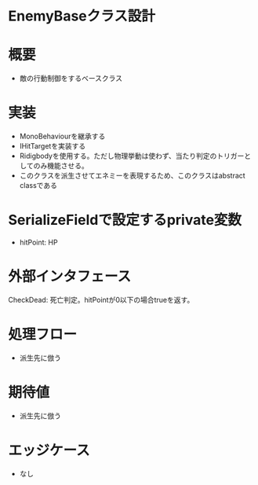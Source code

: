 # EnemyBaseクラス設計


# 概要
- 敵の行動制御をするベースクラス


# 実装
- MonoBehaviourを継承する
- IHitTargetを実装する
- Ridigbodyを使用する。ただし物理挙動は使わず、当たり判定のトリガーとしてのみ機能させる。
- このクラスを派生させてエネミーを表現するため、このクラスはabstract classである


# SerializeFieldで設定するprivate変数
- hitPoint: HP


# 外部インタフェース
CheckDead: 死亡判定。hitPointが0以下の場合trueを返す。


# 処理フロー
- 派生先に倣う


# 期待値
- 派生先に倣う


# エッジケース
- なし
